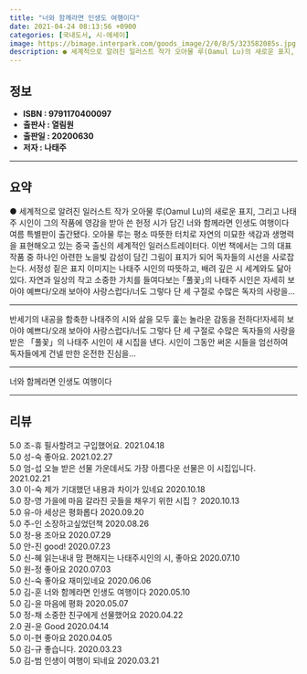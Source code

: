 ```yaml
---
title: "너와 함께라면 인생도 여행이다"
date: 2021-04-24 08:13:56 +0900
categories: [국내도서, 시-에세이]
image: https://bimage.interpark.com/goods_image/2/0/8/5/323582085s.jpg
description: ● 세계적으로 알려진 일러스트 작가 오아물 루(Oamul Lu)의 새로운 표지, 그리고 나태주 시인이 그의 작품에 영감을 받아 쓴 헌정 시가 담긴 너와 함께라면 인생도 여행이다 여름 특별판이 출간됐다. 오아물 루는 평소 따뜻한 터치로 자연의 미묘한 색감과 생명력을 표현해오고 있는 중국
---
```


## **정보**

- **ISBN : 9791170400097**
- **출판사 : 열림원**
- **출판일 : 20200630**
- **저자 : 나태주**

------



## **요약**

●  세계적으로 알려진 일러스트 작가 오아물 루(Oamul Lu)의 새로운 표지, 그리고 나태주 시인이 그의 작품에 영감을 받아 쓴 헌정 시가 담긴 너와 함께라면 인생도 여행이다 여름 특별판이 출간됐다. 오아물 루는 평소 따뜻한 터치로 자연의 미묘한 색감과 생명력을 표현해오고 있는 중국 출신의 세계적인 일러스트레이터다. 이번 책에서는 그의 대표 작품 중 하나인 아련한 노을빛 감성이 담긴 그림이 표지가 되어 독자들의 시선을 사로잡는다. 서정성 짙은 표지 이미지는 나태주 시인의  따뜻하고, 배려 깊은 시 세계와도 닮아 있다. 자연과 일상의 작고 소중한 가치를 들여다보는 &#65378;풀꽃&#65379;의 나태주 시인은 자세히 보아야 예쁘다/오래 보아야 사랑스럽다/너도 그렇다 단 세 구절로 수많은 독자의 사랑을...

------

반세기의 내공을 함축한 나태주의 시와 삶을 모두 훑는 놀라운 감동을 전하다!자세히 보아야 예쁘다/오래 보아야 사랑스럽다/너도 그렇다 단 세 구절로 수많은 독자들의 사랑을 받은 「풀꽃」의 나태주 시인이 새 시집을 낸다. 시인이 그동안 써온 시들을 엄선하여 독자들에게 건넬 만한 온전한 진심을... 

------


너와 함께라면 인생도 여행이다 

------


## **리뷰** 

5.0 조-휴 필사할려고 구입했어요. 2021.04.18 <br/>5.0 성-숙 좋아요.  2021.02.27 <br/>5.0 엄-섭 오늘 받은 선물 가운데서도 가장 아름다운 선물은 이 시집입니다.  2021.02.21 <br/>3.0 이-숙 제가 기대했던 내용과 차이가 있네요 2020.10.18 <br/>5.0 장-영 가을에 마음 갈라진 곳들을 채우기 위한 시집？ 2020.10.13 <br/>5.0 유-아 세상은 평화롭다 2020.09.20 <br/>5.0 주-인 소장하고싶었던책 2020.08.26 <br/>5.0 정-용 조아요 2020.07.29 <br/>5.0 안-진 good! 2020.07.23 <br/>5.0 신-혜 읽는내내 맘 편해지는 나태주시인의 시, 좋아요 2020.07.10 <br/>5.0 원-정 좋아요 2020.07.03 <br/>5.0 신-숙 좋아요 재미있네요  2020.06.06 <br/>5.0 김-훈 너와 함께라면 인생도 여행이다 2020.05.10 <br/>5.0 김-윤 마음에 평화 2020.05.07 <br/>5.0 정-채 소중한 친구에게 선물했어요 2020.04.22 <br/>2.0 권-윤 Good 2020.04.14 <br/>5.0 이-현 좋아요 2020.04.05 <br/>5.0 김-규 좋습니다.  2020.03.23 <br/>5.0 김-범 인생이 여행이 되네요 2020.03.21 <br/>